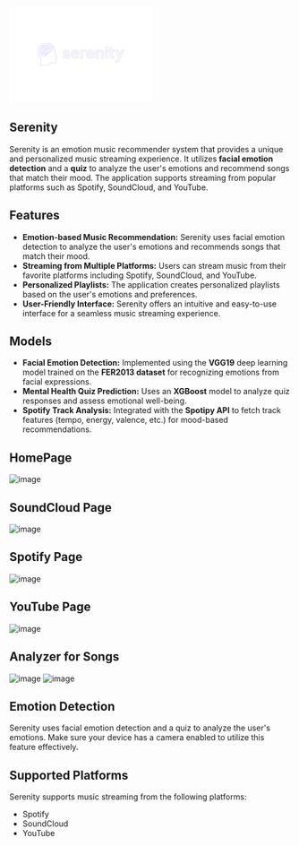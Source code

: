 ![image](https://github.com/Mary-ams/Serenity/blob/main/logo1.png?raw=true)

## Serenity  
Serenity is an emotion music recommender system that provides a unique and personalized music streaming experience. It utilizes **facial emotion detection** and a **quiz** to analyze the user's emotions and recommend songs that match their mood. The application supports streaming from popular platforms such as Spotify, SoundCloud, and YouTube.

## Features
- **Emotion-based Music Recommendation:** Serenity uses facial emotion detection to analyze the user's emotions and recommends songs that match their mood.
- **Streaming from Multiple Platforms:** Users can stream music from their favorite platforms including Spotify, SoundCloud, and YouTube.
- **Personalized Playlists:** The application creates personalized playlists based on the user's emotions and preferences.
- **User-Friendly Interface:** Serenity offers an intuitive and easy-to-use interface for a seamless music streaming experience.

## Models
- **Facial Emotion Detection:** Implemented using the **VGG19** deep learning model trained on the **FER2013 dataset** for recognizing emotions from facial expressions.  
- **Mental Health Quiz Prediction:** Uses an **XGBoost** model to analyze quiz responses and assess emotional well-being.  
- **Spotify Track Analysis:** Integrated with the **Spotipy API** to fetch track features (tempo, energy, valence, etc.) for mood-based recommendations.  

## HomePage
![image](https://github.com/Mary-ams/Serenity/assets/102135323/9d2e30f8-2610-4c03-9cdb-6edf2140c472)

## SoundCloud Page
![image](https://github.com/Mary-ams/Serenity/assets/102135323/62cb9d19-ccda-4f26-9233-627d8cecfc81)

## Spotify Page
![image](https://github.com/Mary-ams/Serenity/assets/102135323/dca68d6e-c35b-442f-a71c-2c94861b04f4)

## YouTube Page
![image](https://github.com/Mary-ams/Serenity/assets/102135323/8757c392-d479-4d65-b87d-6d82fde71ead)

## Analyzer for Songs
![image](https://github.com/Mary-ams/Serenity/assets/102135323/5179e0e1-725f-469c-b0c2-ae300bdd61a2)
![image](https://github.com/Mary-ams/Serenity/assets/102135323/af1383ed-6e2e-46eb-8daf-5a4f9175edaa)

## Emotion Detection
Serenity uses facial emotion detection and a quiz to analyze the user's emotions. Make sure your device has a camera enabled to utilize this feature effectively.

## Supported Platforms
Serenity supports music streaming from the following platforms:
- Spotify
- SoundCloud
- YouTube
